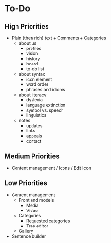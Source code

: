 # To-Do

## High Priorities

- Plain (then rich) text + Comments + Categories
  - about us
    - profiles
    - vision
    - history
    - board
    - to-do list
  - about syntax
    - icon element
    - word order
    - phrases and idioms
  - about literacy
    - dyslexia
    - language extinction
    - symbol vs. speech
    - linguistics
  - notes
    - updates
    - links
    - appeals
    - contact

## Medium Priorities

- Content management / Icons / Edit Icon

## Low Priorities

- Content management
  - Front end models
    - Media
    - Video
  - Categories
    - Requested categories
    - Tree editor
  - Gallery
- Sentence builder
